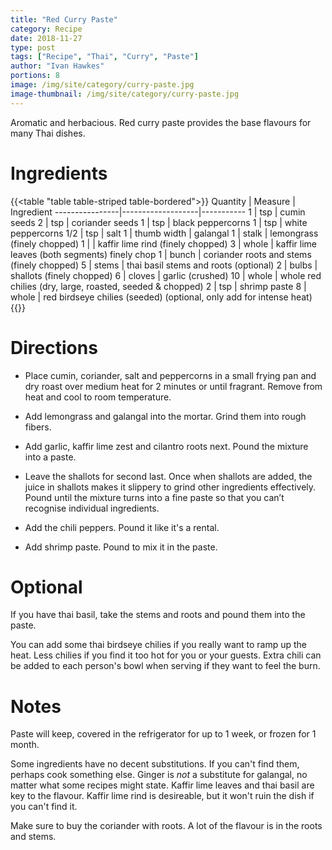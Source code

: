 ```yaml
---
title: "Red Curry Paste"
category: Recipe
date: 2018-11-27
type: post
tags: ["Recipe", "Thai", "Curry", "Paste"]
author: "Ivan Hawkes"
portions: 8
image: /img/site/category/curry-paste.jpg
image-thumbnail: /img/site/category/curry-paste.jpg
---
```


Aromatic and herbacious. Red curry paste provides the base flavours for many Thai dishes.
<!--more-->

# Ingredients

{{<table "table table-striped table-bordered">}}
Quantity		| Measure 			| Ingredient
----------------|-------------------|-----------
1				| tsp				| cumin seeds
2				| tsp				| coriander seeds
1				| tsp				| black peppercorns
1				| tsp				| white peppercorns
1/2				| tsp				| salt
1				| thumb width		| galangal
1				| stalk				| lemongrass (finely chopped)
1				| 					| kaffir lime rind (finely chopped)
3				| whole				| kaffir lime leaves (both segments) finely chop
1				| bunch				| coriander roots and stems (finely chopped)
5				| stems				| thai basil stems and roots (optional)
2				| bulbs				| shallots (finely chopped)
6				| cloves			| garlic (crushed)
10				| whole				| whole red chilies (dry, large, roasted, seeded & chopped)
2				| tsp				| shrimp paste
8				| whole				| red birdseye chilies (seeded) (optional, only add for intense heat)
{{</table>}}

# Directions

* Place cumin, coriander, salt and peppercorns in a small frying pan and dry roast over medium heat for 2 minutes or until fragrant. Remove from heat and cool to room temperature.

* Add lemongrass and galangal into the mortar. Grind them into rough fibers.

* Add garlic, kaffir lime zest and cilantro roots next. Pound the mixture into a paste.

* Leave the shallots for second last. Once when shallots are added, the juice in shallots makes it slippery to grind other ingredients effectively. Pound until the mixture turns into a fine paste so that you can’t recognise individual ingredients.

* Add the chili peppers. Pound it like it's a rental.

* Add shrimp paste. Pound to mix it in the paste.

# Optional

If you have thai basil, take the stems and roots and pound them into the paste.

You can add some thai birdseye chilies if you really want to ramp up the heat. Less chilies if you find it too hot for you or your guests. Extra chili can be added to each person's bowl when serving if they want to feel the burn.

# Notes

Paste will keep, covered in the refrigerator for up to 1 week, or frozen for 1 month.

Some ingredients have no decent substitutions. If you can't find them, perhaps cook something else. Ginger is *not* a substitute for galangal, no matter what some recipes might state. Kaffir lime leaves and thai basil are key to the flavour. Kaffir lime rind is desireable, but it won't ruin the dish if you can't find it.

Make sure to buy the coriander with roots. A lot of the flavour is in the roots and stems.

